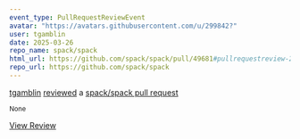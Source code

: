 ```yaml
---
event_type: PullRequestReviewEvent
avatar: "https://avatars.githubusercontent.com/u/299842?"
user: tgamblin
date: 2025-03-26
repo_name: spack/spack
html_url: https://github.com/spack/spack/pull/49681#pullrequestreview-2718433103
repo_url: https://github.com/spack/spack
---
```


<a href='https://github.com/tgamblin' target='_blank'>tgamblin</a> <a href='https://github.com/spack/spack/pull/49681#pullrequestreview-2718433103' target='_blank'>reviewed</a> a <a href='https://github.com/spack/spack/pull/49681' target='_blank'>spack/spack pull request</a>

<small>None</small>

<a href='https://github.com/spack/spack/pull/49681#pullrequestreview-2718433103' target='_blank'>View Review</a>